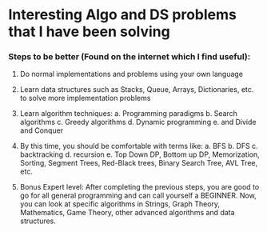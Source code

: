 # Interesting Algo and DS problems that I have been solving

### Steps to be better (Found on the internet which I find useful):

1. Do normal implementations and problems using your own language

2. Learn data structures such as Stacks, Queue, Arrays, Dictionaries, etc. to solve more implementation problems

3. Learn algorithm techniques:
	a. Programming paradigms
	b. Search algorithms
	c. Greedy algorithms
	d. Dynamic programming
	e. and Divide and Conquer

4. By this time, you should be comfortable with terms like:
	a. BFS
	b. DFS
	c. backtracking
	d. recursion
	e. Top Down DP, Bottom up DP, Memorization, Sorting, Segment Trees, Red-Black trees, Binary Search Tree, AVL Tree, etc.

5. Bonus Expert level:
After completing the previous steps, you are good to go for all general programming and can call yourself a BEGINNER. Now, you can look at specific algorithms in Strings, Graph Theory, Mathematics, Game Theory, other advanced algorithms and data structures.